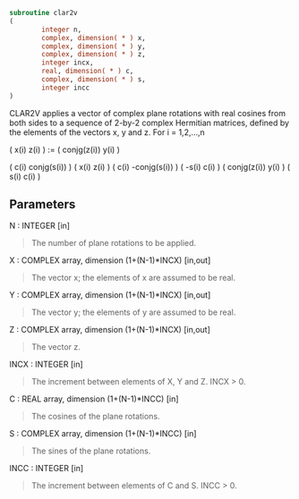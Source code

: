 ```fortran
subroutine clar2v
(
        integer n,
        complex, dimension( * ) x,
        complex, dimension( * ) y,
        complex, dimension( * ) z,
        integer incx,
        real, dimension( * ) c,
        complex, dimension( * ) s,
        integer incc
)
```

CLAR2V applies a vector of complex plane rotations with real cosines
from both sides to a sequence of 2-by-2 complex Hermitian matrices,
defined by the elements of the vectors x, y and z. For i = 1,2,...,n

(       x(i)  z(i) ) :=
( conjg(z(i)) y(i) )

(  c(i) conjg(s(i)) ) (       x(i)  z(i) ) ( c(i) -conjg(s(i)) )
( -s(i)       c(i)  ) ( conjg(z(i)) y(i) ) ( s(i)        c(i)  )

## Parameters
N : INTEGER [in]
> The number of plane rotations to be applied.

X : COMPLEX array, dimension (1+(N-1)*INCX) [in,out]
> The vector x; the elements of x are assumed to be real.

Y : COMPLEX array, dimension (1+(N-1)*INCX) [in,out]
> The vector y; the elements of y are assumed to be real.

Z : COMPLEX array, dimension (1+(N-1)*INCX) [in,out]
> The vector z.

INCX : INTEGER [in]
> The increment between elements of X, Y and Z. INCX > 0.

C : REAL array, dimension (1+(N-1)*INCC) [in]
> The cosines of the plane rotations.

S : COMPLEX array, dimension (1+(N-1)*INCC) [in]
> The sines of the plane rotations.

INCC : INTEGER [in]
> The increment between elements of C and S. INCC > 0.
